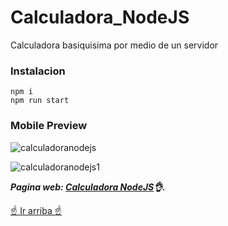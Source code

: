 # Calculadora_NodeJS
Calculadora basiquisima por medio de un servidor
### Instalacion
```
npm i
npm run start
```

### Mobile Preview
![calculadoranodejs](https://github.com/ENPANADA/Calculadora_NodeJS/assets/92269511/cac867fd-056e-48e4-b0db-c23a002890b8)

![calculadoranodejs1](https://github.com/ENPANADA/Calculadora_NodeJS/assets/92269511/1dc2e2d5-c325-4b53-8f79-d9315c95bf08)

***Pagina web: [Calculadora NodeJS](https://calculadoranodejs.up.railway.app/)👌.***

[☝️ Ir arriba ☝️](#calculadora_nodejs)
